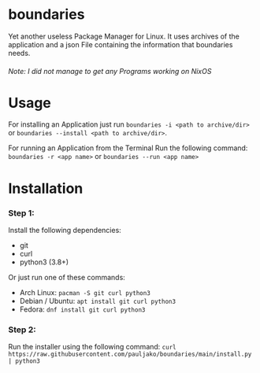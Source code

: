 # boundaries

Yet another useless Package Manager for Linux. It uses archives of the application and a json File containing the information that boundaries needs.

<h6>Note: I did not manage to get any Programs working on NixOS</h6>

# Usage
For installing an Application just run `boundaries -i <path to archive/dir>` or `boundaries --install <path to archive/dir>`.

For running an Application from the Terminal Run the following command:
`boundaries -r <app name>` or `boundaries --run <app name>`

# Installation
### Step 1:
Install the following dependencies:

- git
- curl
- python3 (3.8+)

Or just run one of these commands:

- Arch Linux:
`pacman -S git curl python3`
- Debian / Ubuntu:
`apt install git curl python3`
- Fedora:
`dnf install git curl python3`

### Step 2:
Run the installer using the following command:
`curl https://raw.githubusercontent.com/pauljako/boundaries/main/install.py | python3`